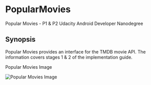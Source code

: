 # PopularMovies
Popular Movies - P1 & P2 Udacity Android Developer Nanodegree

## Synopsis
Popular Movies provides an interface for the TMDB movie API. The information covers stages 1 & 2 of the implementation guide.

Popular Movies Image

![Popular Movies Image]({{site.baseurl}}/https://lh3.googleusercontent.com/HxdjfVFSsu76bW_Ru5nUvtrQLuM_g09jjPuWU9Obz8W5IT8xczs9OZSIT9JJBkY7tUWPKgzncYHS9xl0EsY=s0#w=298&h=531)


